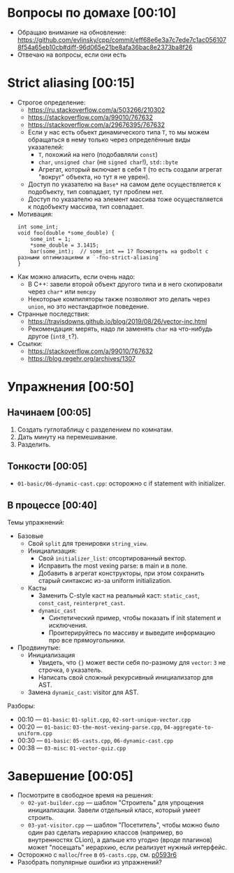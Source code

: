 # Вопросы по домахе [00:10]
* Обращаю внимание на обновление: https://github.com/evlinsky/cpp/commit/eff68e6e3a7c7ede7c1ac0561078f54a65eb10cb#diff-96d065e21be8afa36bac8e2373ba8f26
* Отвечаю на вопросы, если они есть

# Strict aliasing [00:15]
* Строгое определение:
  * https://ru.stackoverflow.com/a/503266/210302
  * https://stackoverflow.com/a/99010/767632
  * https://stackoverflow.com/a/29676395/767632
  * Если у нас есть обьект динамического типа `T`, то мы можем обращаться в нему только через определённые виды указателей:
    * `T`, похожий на него (подобавляли `const`)
    * `char`, `unsigned char` (не `signed char`!), `std::byte`
    * Агрегат, который включает в себя `T` (то есть создали агрегат "вокруг" объекта, но тут я не уврен).
  * Доступ по указателю на `Base*` на самом деле осуществляется к подобъекту, тип совпадает, тут проблем нет.
  * Доступ по указателю на элемент массива тоже осуществляется к подобъекту массива, тип совпадает.
* Мотивация:
  ```
  int some_int;
  void foo(double *some_double) {
      some_int = 1;
      *some_double = 3.1415;
      bar(some_int);  // some_int == 1? Посмотреть на godbolt с разными оптимизациями и `-fno-strict-aliasing`
  }
  ```
* Как можно алиасить, если очень надо:
  * В C++: завели второй объект другого типа и в него скопировали через `char*` или `memcpy`
  * Некоторые компиляторы также позволяют это делать через `union`, но это нестандартное поведение.
* Странные последствия:
  * https://travisdowns.github.io/blog/2019/08/26/vector-inc.html
  * Рекомендация: мерять, надо ли заменять `char` на что-нибудь другое (`int8_t`?).
* Ссылки:
  * https://stackoverflow.com/a/99010/767632
  * https://blog.regehr.org/archives/1307

# Упражнения [00:50]
## Начинаем [00:05]
1. Создать гуглотаблицу с разделением по комнатам.
2. Дать минуту на перемешивание.
3. Разделить.

## Тонкости [00:05]
* `01-basic/06-dynamic-cast.cpp`: осторожно с if statement with initializer.

## В процессе [00:40]
Темы упражнений:

* Базовые
  * Свой `split` для тренировки `string_view`.
  * Инициализация:
    * Свой `initializer_list`: отсортированный вектор.
    * Исправить the most vexing parse: в main и в поле.
    * Добавить в агрегат конструкторы, при этом сохранить старый синтаксис из-за uniform initialization.
  * Касты
    * Заменить C-style каст на реальный каст: `static_cast`, `const_cast`, `reinterpret_cast`.
    * `dynamic_cast`
      * Синтетический пример, чтобы показать if init statement и исключения.
      * Проитерируйтесь по массиву и выведите информацию про все прямоугольники.
* Продвинутые:
  * Инициализация
    * Увидеть, что `{}` может вести себя по-разному для `vector`: `3` не строчка, `0` указатель.
    * Написать свой сложный рекурсивный инициализатор для AST.
  * Замена `dynamic_cast`: visitor для AST.

Разборы:

* 00:10 — `01-basic`: `01-split.cpp`, `02-sort-unique-vector.cpp`
* 00:20 — `01-basic`: `03-the-most-vexing-parse.cpp`, `04-aggregate-to-uniform.cpp`
* 00:30 — `01-basic`: `05-casts.cpp`, `06-dynamic-cast.cpp`
* 00:38 — `03-misc`: `01-vector-quiz.cpp`

# Завершение [00:05]
* Посмотрите в свободное время на решения:
  * `02-yat-builder.cpp` — шаблон "Строитель" для упрощения инициализации. Завели отдельный класс, который умеет строить.
  * `03-yat-visitor.cpp` — шаблон "Посетитель", чтобы можно было один раз сделать иерархию классов
    (например, во внутренностях CLion), а дальше кто угодно (вроде плагинов) может "посещать"
    иерархию, если реализует нужный интерфейс.
* Осторожно с `malloc`/`free` в `05-casts.cpp`, см. [p0593r6](http://www.open-std.org/jtc1/sc22/wg21/docs/papers/2020/p0593r6.html)
* Разобрать популярные ошибки из упражнений?
